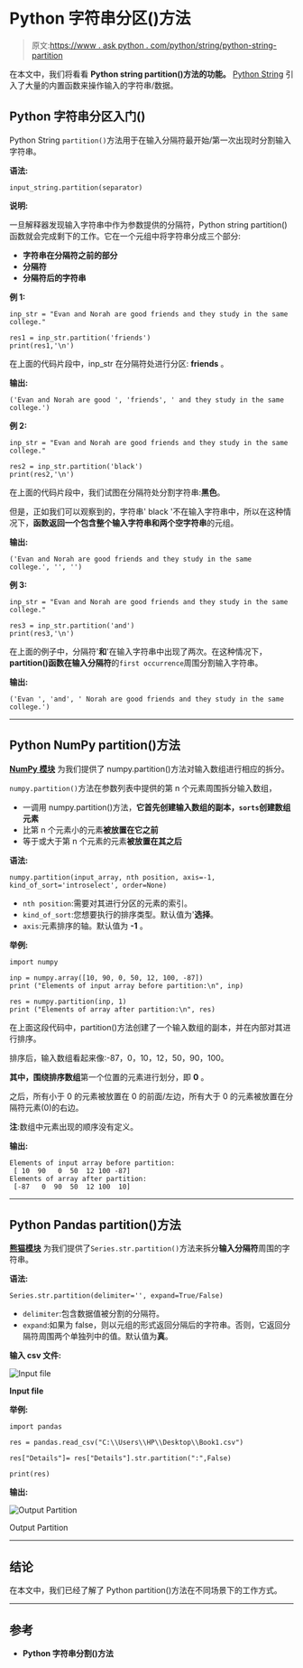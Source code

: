 # Python 字符串分区()方法

> 原文:[https://www . ask python . com/python/string/python-string-partition](https://www.askpython.com/python/string/python-string-partition)

在本文中，我们将看看 **Python string partition()方法的功能。** [Python String](https://www.askpython.com/python/string/python-string-functions) 引入了大量的内置函数来操作输入的字符串/数据。

## Python 字符串分区入门()

Python String `partition()`方法用于在输入分隔符最开始/第一次出现时分割输入字符串。

**语法:**

```
input_string.partition(separator)

```

**说明:**

一旦解释器发现输入字符串中作为参数提供的分隔符，Python string partition()函数就会完成剩下的工作。它在一个元组中将字符串分成三个部分:

*   **字符串在分隔符之前的部分**
*   **分隔符**
*   **分隔符后的字符串**

**例 1:**

```
inp_str = "Evan and Norah are good friends and they study in the same college."

res1 = inp_str.partition('friends')
print(res1,'\n') 

```

在上面的代码片段中，inp_str 在分隔符处进行分区: **friends** 。

**输出:**

```
('Evan and Norah are good ', 'friends', ' and they study in the same college.') 

```

**例 2:**

```
inp_str = "Evan and Norah are good friends and they study in the same college."

res2 = inp_str.partition('black')
print(res2,'\n') 

```

在上面的代码片段中，我们试图在分隔符处分割字符串:**黑色**。

但是，正如我们可以观察到的，字符串' black '不在输入字符串中，所以在这种情况下，**函数返回一个包含整个输入字符串和两个空字符串**的元组。

**输出:**

```
('Evan and Norah are good friends and they study in the same college.', '', '') 

```

**例 3:**

```
inp_str = "Evan and Norah are good friends and they study in the same college."

res3 = inp_str.partition('and') 
print(res3,'\n') 

```

在上面的例子中，分隔符'**和**'在输入字符串中出现了两次。在这种情况下，**partition()函数在输入分隔符**的`first occurrence`周围分割输入字符串。

**输出:**

```
('Evan ', 'and', ' Norah are good friends and they study in the same college.') 

```

* * *

## Python NumPy partition()方法

**[NumPy 模块](https://www.askpython.com/python-modules/numpy/python-numpy-arrays)** 为我们提供了 numpy.partition()方法对输入数组进行相应的拆分。

`numpy.partition()`方法在参数列表中提供的第 n 个元素周围拆分输入数组，

*   一调用 numpy.partition()方法，**它首先创建输入数组的副本，`sorts`创建数组元素**
*   比第 n 个元素小的元素**被放置在它之前**
*   等于或大于第 n 个元素的元素**被放置在其之后**

**语法:**

```
numpy.partition(input_array, nth position, axis=-1, kind_of_sort='introselect', order=None)

```

*   `nth position`:需要对其进行分区的元素的索引。
*   `kind_of_sort`:您想要执行的排序类型。默认值为'**选择**。
*   `axis`:元素排序的轴。默认值为 **-1** 。

**举例:**

```
import numpy

inp = numpy.array([10, 90, 0, 50, 12, 100, -87]) 
print ("Elements of input array before partition:\n", inp) 

res = numpy.partition(inp, 1) 
print ("Elements of array after partition:\n", res) 

```

在上面这段代码中，partition()方法创建了一个输入数组的副本，并在内部对其进行排序。

排序后，输入数组看起来像:-87，0，10，12，50，90，100。

**其中，围绕排序数组**第一个位置的元素进行划分，即 **0** 。

之后，所有小于 0 的元素被放置在 0 的前面/左边，所有大于 0 的元素被放置在分隔符元素(0)的右边。

**注**:数组中元素出现的顺序没有定义。

**输出:**

```
Elements of input array before partition:
 [ 10  90   0  50  12 100 -87]
Elements of array after partition:
 [-87   0  90  50  12 100  10]

```

* * *

## Python Pandas partition()方法

**[熊猫模块](https://www.askpython.com/python-modules/pandas/python-pandas-module-tutorial)** 为我们提供了`Series.str.partition()`方法来拆分**输入分隔符**周围的字符串。

**语法:**

```
Series.str.partition(delimiter='', expand=True/False)

```

*   `delimiter`:包含数据值被分割的分隔符。
*   `expand`:如果为 false，则以元组的形式返回分隔后的字符串。否则，它返回分隔符周围两个单独列中的值。默认值为**真**。

**输入 csv 文件:**

![Input file](../Images/9bdb697e94c257a0a2bc0a443db44c41.png)

**Input file**

**举例:**

```
import pandas

res = pandas.read_csv("C:\\Users\\HP\\Desktop\\Book1.csv") 

res["Details"]= res["Details"].str.partition(":",False) 

print(res)

```

**输出:**

![Output Partition](../Images/f22a80830e0eea20b4cefd90a767deee.png)

Output Partition

* * *

## 结论

在本文中，我们已经了解了 Python partition()方法在不同场景下的工作方式。

* * *

## 参考

*   **Python 字符串分割()方法**